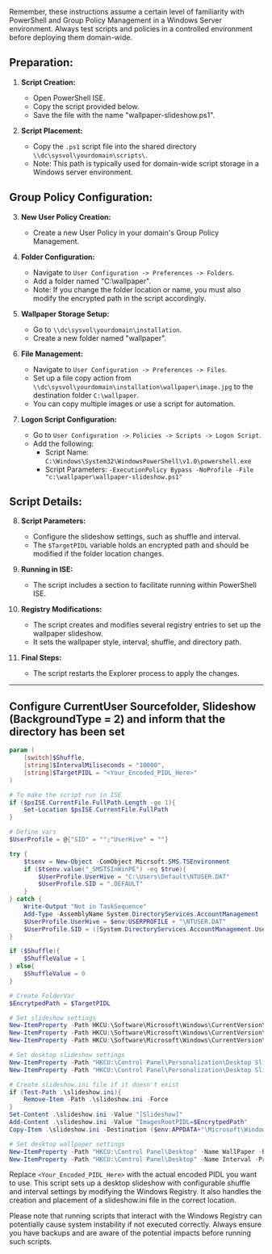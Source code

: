 Remember, these instructions assume a certain level of familiarity with PowerShell and Group Policy Management in a Windows Server environment. Always test scripts and policies in a controlled environment before deploying them domain-wide.

## Preparation:
1. **Script Creation:**
   - Open PowerShell ISE.
   - Copy the script provided below.
   - Save the file with the name "wallpaper-slideshow.ps1".

2. **Script Placement:**
   - Copy the `.ps1` script file into the shared directory `\\dc\sysvol\yourdomain\scripts\`.
   - Note: This path is typically used for domain-wide script storage in a Windows server environment.

## Group Policy Configuration:
3. **New User Policy Creation:**
   - Create a new User Policy in your domain's Group Policy Management.

4. **Folder Configuration:**
   - Navigate to `User Configuration -> Preferences -> Folders`.
   - Add a folder named "C:\wallpaper".
   - Note: If you change the folder location or name, you must also modify the encrypted path in the script accordingly.

5. **Wallpaper Storage Setup:**
   - Go to `\\dc\sysvol\yourdomain\installation`.
   - Create a new folder named "wallpaper".

6. **File Management:**
   - Navigate to `User Configuration -> Preferences -> Files`.
   - Set up a file copy action from `\\dc\sysvol\yourdomain\installation\wallpaper\image.jpg` to the destination folder `C:\wallpaper`.
   - You can copy multiple images or use a script for automation.

7. **Logon Script Configuration:**
   - Go to `User Configuration -> Policies -> Scripts -> Logon Script`.
   - Add the following:
     - Script Name: `C:\Windows\System32\WindowsPowerShell\v1.0\powershell.exe`
     - Script Parameters: `-ExecutionPolicy Bypass -NoProfile -File "c:\wallpaper\wallpaper-slideshow.ps1"`

## Script Details:
8. **Script Parameters:**
   - Configure the slideshow settings, such as shuffle and interval.
   - The `$TargetPIDL` variable holds an encrypted path and should be modified if the folder location changes.

9. **Running in ISE:**
   - The script includes a section to facilitate running within PowerShell ISE.

10. **Registry Modifications:**
    - The script creates and modifies several registry entries to set up the wallpaper slideshow.
    - It sets the wallpaper style, interval, shuffle, and directory path.

11. **Final Steps:**
    - The script restarts the Explorer process to apply the changes.

---

## Configure CurrentUser Sourcefolder, Slideshow (BackgroundType = 2) and inform that the directory has been set

```powershell
param (
    [switch]$Shuffle,
    [string]$IntervalMiliseconds = "10000",
    [string]$TargetPIDL = "<Your_Encoded_PIDL_Here>"
)

# To make the script run in ISE
if ($psISE.CurrentFile.FullPath.Length -ge 1){
    Set-Location $psISE.CurrentFile.FullPath
}

# Define vars
$UserProfile = @{"SID" = "";"UserHive" = ""}

try {
    $tsenv = New-Object -ComObject Micrsoft.SMS.TSEnvironment
    if ($tsenv.value("_SMSTSInWinPE") -eq $true){
        $UserProfile.UserHive = "C:\Users\Default\NTUSER.DAT"
        $UserProfile.SID = ".DEFAULT"
    }
} catch {
    Write-Output "Not in TaskSequence"
    Add-Type -AssemblyName System.DirectoryServices.AccountManagement
    $UserProfile.UserHive = $env:USERPROFILE + "\NTUSER.DAT"
    $UserProfile.SID = ([System.DirectoryServices.AccountManagement.UserPrincipal]::Current).Sid.value
}

if ($Shuffle){
    $ShuffleValue = 1
} else{
    $ShuffleValue = 0
}

# Create FolderVar
$EncrytpedPath = $TargetPIDL

# Set slideshow settings
New-ItemProperty -Path HKCU:\Software\Microsoft\Windows\CurrentVersion\Explorer\Wallpapers -Name SlideshowDirectoryPath1 -PropertyType ExpandString -Value $EncrytpedPath –Force | Out-Null
New-ItemProperty -Path HKCU:\Software\Microsoft\Windows\CurrentVersion\Explorer\Wallpapers -Name BackgroundType -PropertyType DWord -Value 2 –Force | Out-Null
New-ItemProperty -Path HKCU:\Software\Microsoft\Windows\CurrentVersion\Explorer\Wallpapers -Name SlideshowSourceDirectoriesSet -PropertyType DWord -Value 1 –Force | Out-Null

# Set desktop slideshow settings
New-ItemProperty -Path "HKCU:\Control Panel\Personalization\Desktop Slideshow" -Name Shuffle -PropertyType DWord -Value $ShuffleValue –Force | Out-Null
New-ItemProperty -Path "HKCU:\Control Panel\Personalization\Desktop Slideshow" -Name Interval -PropertyType DWord -Value $IntervalMiliseconds –Force | Out-Null

# Create slideshow.ini file if it doesn't exist
if (Test-Path .\slideshow.ini){
    Remove-Item -Path .\slideshow.ini -Force
}
Set-Content .\slideshow.ini -Value "[Slideshow]"
Add-Content .\slideshow.ini -Value "ImagesRootPIDL=$EncrytpedPath"
Copy-Item .\slideshow.ini -Destination ($env:APPDATA+"\Microsoft\Windows\Themes") -Force

# Set desktop wallpaper settings
New-ItemProperty -Path "HKCU:\Control Panel\Desktop" -Name WallPaper -PropertyType String -Value "%APPDATA%\Microsoft\Windows\Themes\TranscodedWallpaper" –Force | Out-Null
New-ItemProperty -Path "HKCU:\Control Panel\Desktop" -Name Interval -PropertyType DWord -Value "0xffffffff" –Force | Out-Null
```

Replace `<Your_Encoded_PIDL_Here>` with the actual encoded PIDL you want to use. This script sets up a desktop slideshow with configurable shuffle and interval settings by modifying the Windows Registry. It also handles the creation and placement of a slideshow.ini file in the correct location.

Please note that running scripts that interact with the Windows Registry can potentially cause system instability if not executed correctly. Always ensure you have backups and are aware of the potential impacts before running such scripts.
